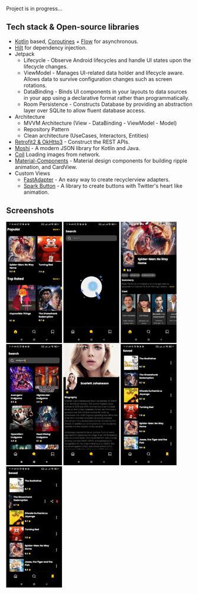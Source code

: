 Project is in progress...
## Tech stack & Open-source libraries
- [Kotlin](https://kotlinlang.org/) based, [Coroutines](https://github.com/Kotlin/kotlinx.coroutines) + [Flow](https://kotlin.github.io/kotlinx.coroutines/kotlinx-coroutines-core/kotlinx.coroutines.flow/) for asynchronous.
- [Hilt](https://dagger.dev/hilt/) for dependency injection.
- Jetpack
  - Lifecycle - Observe Android lifecycles and handle UI states upon the lifecycle changes.
  - ViewModel - Manages UI-related data holder and lifecycle aware. Allows data to survive configuration changes such as screen rotations.
  - DataBinding - Binds UI components in your layouts to data sources in your app using a declarative format rather than programmatically.
  - Room Persistence - Constructs Database by providing an abstraction layer over SQLite to allow fluent database access.
- Architecture
  - MVVM Architecture (View - DataBinding - ViewModel - Model)
  - Repository Pattern
  - Clean architecture (UseCases, Interactors, Entities)
- [Retrofit2 & OkHttp3](https://github.com/square/retrofit) - Construct the REST APIs.
- [Moshi](https://github.com/square/moshi/) - A modern JSON library for Kotlin and Java.
- [Coil](https://github.com/coil-kt/coil) Loading images from network.
- [Material-Components](https://github.com/material-components/material-components-android) - Material design components for building ripple animation, and CardView.
- Custom Views
  - [FastAdapter](https://github.com/mikepenz/FastAdapter) - An easy way to create recyclerview adapters.
  - [Spark Button](https://github.com/varunest/SparkButton) - A library to create buttons with Twitter's heart like animation.
<!--   - [ProgressView](https://github.com/skydoves/progressview) - A polished and flexible ProgressView, fully customizable with animations. -->


## Screenshots
<p float="left">
  <img src="https://raw.githubusercontent.com/behnawwm/Watchlist/master/screenshots/s1.jpg" width="30%" >
  <img src="https://raw.githubusercontent.com/behnawwm/Watchlist/master/screenshots/s2.jpg" width="30%" >
  <img src="https://raw.githubusercontent.com/behnawwm/Watchlist/master/screenshots/s3.jpg" width="30%" >
  <img src="https://raw.githubusercontent.com/behnawwm/Watchlist/master/screenshots/s4.jpg" width="30%" >
  <img src="https://raw.githubusercontent.com/behnawwm/Watchlist/master/screenshots/s5.jpg" width="30%" >
  <img src="https://raw.githubusercontent.com/behnawwm/Watchlist/master/screenshots/s6.jpg" width="30%" >
  <img src="https://raw.githubusercontent.com/behnawwm/Watchlist/master/screenshots/s7.jpg" width="30%" >
</p>
